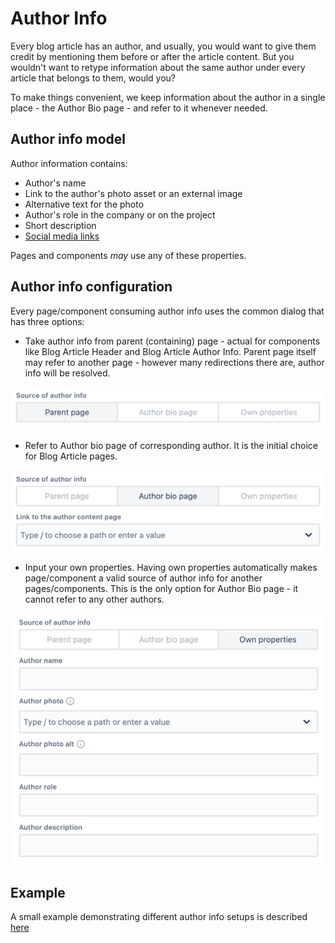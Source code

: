 # Author Info

Every blog article has an author, and usually, you would want to give them credit by mentioning them before or after the article content.
But you wouldn't want to retype information about the same author under every article that belongs to them, would you?

To make things convenient, we keep information about the author in a single place - the Author Bio page - and refer to it whenever needed.

## Author info model

Author information contains:

* Author's name
* Link to the author's photo asset or an external image
* Alternative text for the photo
* Author's role in the company or on the project
* Short description
* <a href="../components/blogarticleauthorbio#socialmedia">Social media links</a>

Pages and components _may_ use any of these properties.

## <a name="config">Author info configuration</a>

Every page/component consuming author info uses the common dialog that has three options:

* Take author info from parent (containing) page - actual for components like Blog Article Header and Blog Article Author Info. Parent page itself may refer to another page - however many redirections there are, author info will be resolved.
<p align="center" width="100%">
    <img src="./author-info-dialog-parent.png">
</p>

* Refer to Author bio page of corresponding author. It is the initial choice for Blog Article pages.
<p align="center" width="100%">
    <img src="./author-info-dialog-author.png">
</p>

* Input your own properties. Having own properties automatically makes page/component a valid source of author info for another pages/components. This is the only option for Author Bio page - it cannot refer to any other authors.
<p align="center" width="100%">
    <img src="./author-info-dialog-ownproperties.png">
</p>

## Example

A small example demonstrating different author info setups is described <a href="./example">here</a>
